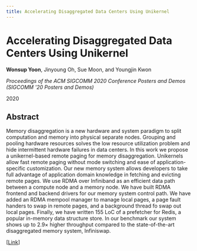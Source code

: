 ```yaml
---
title: Accelerating Disaggregated Data Centers Using Unikernel
---
```


# Accelerating Disaggregated Data Centers Using Unikernel

**Wonsup Yoon**, Jinyoung Oh, Sue Moon, and Youngjin Kwon

*Proceedings of the ACM SIGCOMM 2020 Conference Posters and Demos (SIGCOMM '20 Posters and Demos)*

2020

## Abstract

Memory disaggregation is a new hardware and system paradigm to split computation and memory into physical separate nodes. Grouping and pooling hardware resources solves the low resource utilization problem and hide intermittent hardware failures in data centers. In this work we propose a unikernel-based remote paging for memory disaggregation. Unikernels allow fast remote paging without mode switching and ease of application-specific customization. Our new memory system allows developers to take full advantage of application domain knowledge in fetching and evicting remote pages. We use RDMA over Infiniband as an efficient data path between a compute node and a memory node. We have built RDMA frontend and backend drivers for our memory system control path. We have added an RDMA mempool manager to manage local pages, a page fault handers to swap in remote pages, and a background thread fo swap out local pages. Finally, we have written 155 LoC of a prefetcher for Redis, a popular in-memory data structure store. In our benchmark our system shows up to 2.9$\times$ higher throughput compared to the state-of-the-art disaggregated memory system, Infiniswap.

[[Link](https://conferences.sigcomm.org/sigcomm/2020/cf-posters.html)]
